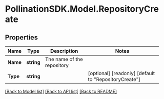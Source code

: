
# PollinationSDK.Model.RepositoryCreate

## Properties

Name | Type | Description | Notes
------------ | ------------- | ------------- | -------------
**Name** | **string** | The name of the repository | 
**Type** | **string** |  | [optional] [readonly] [default to "RepositoryCreate"]

[[Back to Model list]](../README.md#documentation-for-models)
[[Back to API list]](../README.md#documentation-for-api-endpoints)
[[Back to README]](../README.md)

